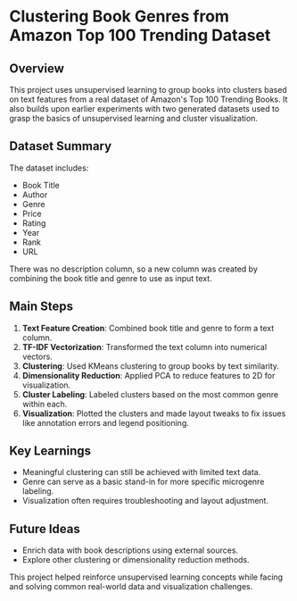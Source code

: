 # Clustering Book Genres from Amazon Top 100 Trending Dataset

## Overview

This project uses unsupervised learning to group books into clusters based on text features from a real dataset of Amazon's Top 100 Trending Books. It also builds upon earlier experiments with two generated datasets used to grasp the basics of unsupervised learning and cluster visualization.

## Dataset Summary

The dataset includes:

* Book Title
* Author
* Genre
* Price
* Rating
* Year
* Rank
* URL

There was no description column, so a new column was created by combining the book title and genre to use as input text.

## Main Steps

1. **Text Feature Creation**: Combined book title and genre to form a text column.
2. **TF-IDF Vectorization**: Transformed the text column into numerical vectors.
3. **Clustering**: Used KMeans clustering to group books by text similarity.
4. **Dimensionality Reduction**: Applied PCA to reduce features to 2D for visualization.
5. **Cluster Labeling**: Labeled clusters based on the most common genre within each.
6. **Visualization**: Plotted the clusters and made layout tweaks to fix issues like annotation errors and legend positioning.

## Key Learnings

* Meaningful clustering can still be achieved with limited text data.
* Genre can serve as a basic stand-in for more specific microgenre labeling.
* Visualization often requires troubleshooting and layout adjustment.

## Future Ideas

* Enrich data with book descriptions using external sources.
* Explore other clustering or dimensionality reduction methods.

This project helped reinforce unsupervised learning concepts while facing and solving common real-world data and visualization challenges.

